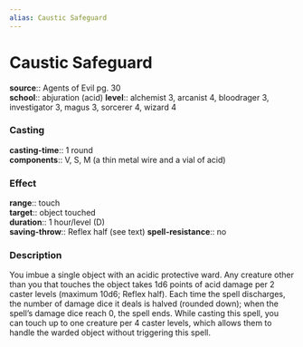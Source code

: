 ```yaml
---
alias: Caustic Safeguard
---
```


# Caustic Safeguard 

**source**:: Agents of Evil pg. 30  
**school**:: abjuration (acid)
**level**:: alchemist 3, arcanist 4, bloodrager 3, investigator 3, magus 3, sorcerer 4, wizard 4

### Casting 

**casting-time**:: 1 round  
**components**:: V, S, M (a thin metal wire and a vial of acid)

### Effect 

**range**:: touch  
**target**:: object touched  
**duration**:: 1 hour/level (D)  
**saving-throw**:: Reflex half (see text)
**spell-resistance**:: no

### Description 

You imbue a single object with an acidic protective ward. Any creature other than you that touches the object takes 1d6 points of acid damage per 2 caster levels (maximum 10d6; Reflex half). Each time the spell discharges, the number of damage dice it deals is halved (rounded down); when the spell’s damage dice reach 0, the spell ends. While casting this spell, you can touch up to one creature per 4 caster levels, which allows them to handle the warded object without triggering this spell.
